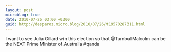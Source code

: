 ```yaml
---
layout: post
microblog: true
date: 2010-07-26 03:00 +0300
guid: http://desparoz.micro.blog/2010/07/26/t19570287311.html
---
```

I want to see Julia Gillard win this election so that @TurnbullMalcolm can be the NEXT Prime Minister of Australia #qanda
